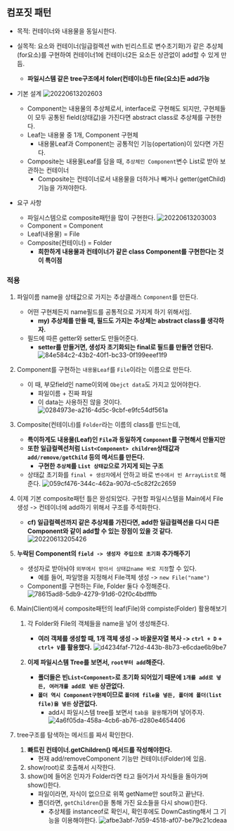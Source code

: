 ## 컴포짓 패턴

- 목적: 컨테이너와 내용물을 동일시한다.
- 실목적: 요소와 컨테이너(일급컬렉션 with 빈리스트로 변수초기화)가 같은 추상체(for요소)를 구현하여 컨테이너1에 컨테이너2든 요소든 상관없이 add할 수 있게 만듬.
	- **파일시스템 같은 tree구조에서 foler(컨테이너)든 file(요소)든 add가능**


- 기본 설계
	![20220613202603](https://raw.githubusercontent.com/is2js/screenshots/main/20220613202603.png)
	- Component는 내용물의 추상체로서, interface로 구현해도 되지만, 구현체들이 모두 공통된 field(상태값)을 가진다면 abstract class로 추상체를 구현한다.
	- Leaf는 내용물 중 1개, Component 구현체
		- 내용물Leaf과 Component는 공통적인 기능(opertation)이 있다면 가진다.
	- Composite는 내용물Leaf를 담을 때, `추상체인 Component`변수 List로 받아 보관하는 컨테이너
		- Composite는 컨테이너로서 내용물을 더하거나 빼거나 getter(getChild) 기능을 가져야한다.

- 요구 사항
	- 파일시스템으로 composite패턴을 많이 구현한다.
	![20220613203003](https://raw.githubusercontent.com/is2js/screenshots/main/20220613203003.png)
	- Component = Component
	- Leaf(내용물) = File
	- Composite(컨테이너) = Folder
		- **희한하게 내용물과 컨테이너가 같은 class Component를 구현한다는 것이 특이점**

### 적용
1. 파일이름 name을 상태값으로 가지는 추상클래스 `Component`를 만든다.
	- 어떤 구현체든지 name필드를 공통적으로 가지게 하기 위해서임.
		- **my) 추상체를 만들 때, 필드도 가지는 추상체는 abstract class를 생각하자.**
	- 필드에 따른 getter와 setter도 만들어준다.
		- **setter를 만들거면, 생성자 초기화되는 final로 필드를 만들면 안된다.**
	![84e584c2-43b2-40f1-bc33-0f199eeef1f9](https://raw.githubusercontent.com/is2js/screenshots/main/84e584c2-43b2-40f1-bc33-0f199eeef1f9.gif)

2. Component를 구현하는 `내용물Leaf`를 `File`이라는 이름으로 만든다.
	- 이 때, 부모field인 name이외에 `Obejct data`도 가지고 있어야한다.
		- 파일이름 + 진짜 파일
		- 이 data는 사용하진 않을 것이다.
	![0284973e-a216-4d5c-9cbf-e9fc54df561a](https://raw.githubusercontent.com/is2js/screenshots/main/0284973e-a216-4d5c-9cbf-e9fc54df561a.gif)


3. Composite(컨테이너)를 `Folder`라는 이름의 class를 만드는데, 
	- **특이하게도 내용물(Leaf)인 `File`과 동일하게 `Component`를 구현해서 만들지만**
	- **또한 일급컬렉션처럼  `List<Component> children`상태값과 `add/remove/getChild` 등의 메서드를 만든다.**
		- **구현한 `추상체`를 `List 상태값`으로 가지게 되는 구조**
	- 상태값 초기화를 `final + 생성자`에서 안하고 바로 `변수에서 빈 ArrayList로` 해준다.
	![059cf476-344c-462a-907d-c5c82f2c2659](https://raw.githubusercontent.com/is2js/screenshots/main/059cf476-344c-462a-907d-c5c82f2c2659.gif)


4. 이제 기본 composite패턴 틀은 완성되었다. 구현할 파일시스템을 Main에서 File 생성 -> 컨테이너에 add하기 위해서 구조를 주석화한다.
	- **cf) 일급컬렉션까지 같은 추상체를 가진다면, add한 일급컬렉션을 다시 다른 Component와 같이 add할 수 있는 장점이 있을 것 같다.**
	![20220613205426](https://raw.githubusercontent.com/is2js/screenshots/main/20220613205426.png)

5. **누락된 Component의 `field -> 생성자 주입으로 초기화` 추가해주기**
	- 생성자로 받아놔야 `외부에서 받아서 상태값name 바로 지정`할 수 있다.
		- 예를 들어, 파일명을 지정해서 File객체 생성 -> `new File("name")`
	- Component를 구현하는 File, Folder 둘다 수정해준다.
	![78615ad8-5db9-4279-91d6-02f0c4bdfffb](https://raw.githubusercontent.com/is2js/screenshots/main/78615ad8-5db9-4279-91d6-02f0c4bdfffb.gif)


5. Main(Client)에서 composite패턴의 leaf(File)와 compiste(Folder) 활용해보기
	1. 각 Folder와 File의 객체들을 name을 넣어 생성해준다.
		- **여러 객체를 생성할 때, 1개 객체 생성 -> 바꿀문자열 복사 -> `ctrl + D` + `ctrl+ V`를 활용했다.**
		![d4234faf-712d-443b-8b73-e6cdae6b9be7](https://raw.githubusercontent.com/is2js/screenshots/main/d4234faf-712d-443b-8b73-e6cdae6b9be7.gif)

	2. **이제 파일시스템 Tree를 보면서, `root부터 add`해준다.**
		- **폴더들은 빈`List<Component>`로 초기화 되어있기 때문에 `1개를 add로 넣든, 여러개를 add로 넣든` 상관없다.**
		- **`폴더 역시 Component구현체`이므로 `폴더에 file을 넣든, 폴더에 폴더(list file)을 넣든` 상관없다.**
			- add시 파일시스템 tree를 보면서 `tab을 활용`해가며 넣어주자.
		![4a6f05da-458a-4cb6-ab76-d280e4654406](https://raw.githubusercontent.com/is2js/screenshots/main/4a6f05da-458a-4cb6-ab76-d280e4654406.gif)


6. tree구조를 탐색하는 메서드를 짜서 확인한다.
	1. **빠트린 컨테이너.getChildren() 메서드를 작성해야한다.**
		 - 현재 add/removeComponent 기능만 컨테이너(Folder)에 있음.
	2. show(root)로 호출해서 시작한다.
	3. show()에 들어온 인자가 Folder라면 타고 들어가서 자식들을 돌아가며 show()한다.
		- 파일이라면, 자식이 없으므로 위쪽 getName만 sout하고 끝난다.
		- 폴더라면, `getChildren`()을 통해 가진 요소들을 다시 show()한다.
			- 추상체를 instanceof로 확인시, 확인후에도 DownCasting해서 그 기능을 이용해야한다.
	![afbe3abf-7d59-4518-af07-be79c21cdeaa](https://raw.githubusercontent.com/is2js/screenshots/main/afbe3abf-7d59-4518-af07-be79c21cdeaa.gif)